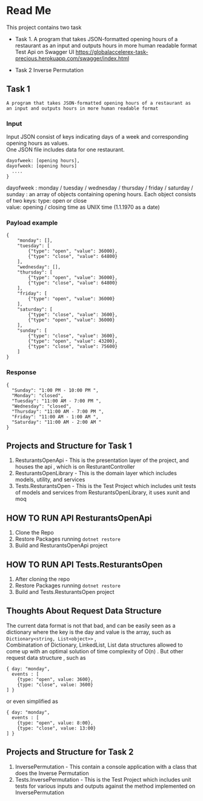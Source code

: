 
# Read Me  

 This project contains two task  
- Task 1. 
    A program that takes JSON-formatted opening hours of a restaurant as  an input and outputs hours in more human readable format 
    Test Api on Swagger UI  https://globalaccelerex-task-precious.herokuapp.com/swagger/index.html 
    
- Task 2 
    Inverse Permutation

## Task 1 
    A program that takes JSON-formatted opening hours of a restaurant as  an input and outputs hours in more human readable format 
    
### Input  
Input JSON consist of keys indicating days of a week and corresponding opening hours as  values.  
One JSON file includes data for one restaurant.  
```{  
dayofweek: [opening hours],
dayofweek: [opening hours]
  ....
} 

``` 

dayofweek : monday / tuesday / wednesday / thursday / friday / saturday / sunday  <opening hours>: an array of objects containing opening hours. Each object consists  of two keys: type: open or close  
value: opening / closing time as UNIX time (1.1.1970 as a date)

### Payload example 
```
{
    "monday": [],
    "tuesday": [
        {"type": "open", "value": 36000},
        {"type": "close", "value": 64800}
    ],
    "wednesday": [],
    "thursday": [
        {"type": "open", "value": 36000},
        {"type": "close", "value": 64800}
    ],
    "friday": [
        {"type": "open", "value": 36000}
    ],
    "saturday": [
        {"type": "close", "value": 3600},
        {"type": "open", "value": 36000}
    ],
    "sunday": [
        {"type": "close", "value": 3600},
        {"type": "open", "value": 43200},
        {"type": "close", "value": 75600}
    ]
} 
```

### Response 
```
{
  "Sunday": "1:00 PM - 10:00 PM ",
  "Monday": "closed",
  "Tuesday": "11:00 AM - 7:00 PM ",
  "Wednesday": "closed",
  "Thursday": "11:00 AM - 7:00 PM ",
  "Friday": "11:00 AM - 1:00 AM ",
  "Saturday": "11:00 AM - 2:00 AM "
}
```
## Projects and Structure for Task 1 
1. ResturantsOpenApi - This is the presentation layer of the project, and houses the api , which is on ResturantController
 2. ResturantsOpenLibrary - This is the domain layer which includes models, utility, and services 
 3. Tests.ResturantsOpen - This is the Test Project which includes unit tests of models and services from ResturantsOpenLibrary, it uses xunit and moq 
 
## HOW TO RUN  API ResturantsOpenApi 
 1. Clone the Repo 
 2. Restore Packages running ```dotnet restore``` 
 3. Build and ResturantsOpenApi project  
 
## HOW TO RUN  API Tests.ResturantsOpen 
 1. After cloning the repo
 2. Restore Packages running ```dotnet restore``` 
 3. Build and Tests.ResturantsOpen project  
 
## Thoughts About Request Data Structure 
The current data format is not that bad, and can be easily seen as a dictionary where the key is the day and value is the array,  such as ``` Dictionary<string, List<object>> ``` ,  
Combinatation of Dictionary, LinkedList, List data structures allowed to come up with an optimal solution 
of time complexity of O(n) . 
But other request data structure , such as 
``` 
{ day: "monday", 
  events : [
    {type: "open", value: 3600},
    {type: "close", value: 3600}
] } 
```  
or even simplified as 
``` 
{ day: "monday", 
  events : [
    {type: "open", value: 8:00},
    {type: "close", value: 13:00}
] } 
```  

## Projects and Structure for Task 2
1. InversePermutation  - This contain a console application with a class that does the Inverse Permutation 
2. Tests.InversePermutation - This is the Test Project which includes unit tests for various inputs and outputs against the method implemented on InversePermutation
